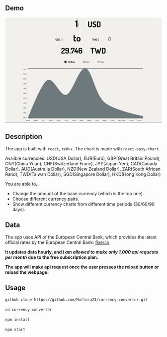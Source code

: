  ## Demo
 ![img](https://github.com/Muffasa23/currency-converter/blob/master/src/demo.gif)

 
 ## Description
The app is built with `react`, `redux`.
The chart is made with `react-easy-chart`.

Availble currencies: USD(USA Dollar), EUR(Euro), GBP(Great Britain Pound), CNY(China Yuan), CHF(Switzerland Franc), JPY(Japan Yen), CAD(Canada Dollar), AUD(Australia Dollar), NZD(New Zealand Dollar), ZAR(South African Rand), TWD(Taiwan Dollar), SGD(Singapore Dollar), HKD(Hong Kong Dollar)

You are able to...
- Change the amount of the base currency (which is the top one).
- Choose different currency pairs.
- Show different currency charts from different time periods (30/60/90 days).

## Data
The app uses API of the European Central Bank, which provides the latest official rates by the European Central Bank:  [fixer.io](https://fixer.io/)

**It updates data hourly, and _I am allowed to make only 1,000 api requests per month_ due to the free subscription plan.**

**The app will make api request once the user presses the reload button or reload the webpage.**

## Usage
```
github clone https://github.com/Muffasa23/currency-converter.git

cd currency-converter

npm install

npm start
```
